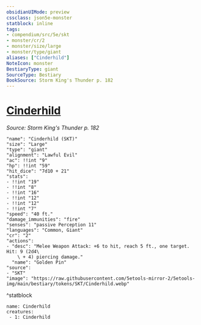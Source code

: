 ```yaml
---
obsidianUIMode: preview
cssclass: json5e-monster
statblock: inline
tags:
- compendium/src/5e/skt
- monster/cr/2
- monster/size/large
- monster/type/giant
aliases: ["Cinderhild"]
NoteIcon: monster
BestiaryType: giant
SourceType: Bestiary
BookSource: Storm King's Thunder p. 182
---
```

# [Cinderhild](2-Mechanics\CLI\bestiary\npc/cinderhild-skt.md)
*Source: Storm King's Thunder p. 182*  

```statblock
"name": "Cinderhild (SKT)"
"size": "Large"
"type": "giant"
"alignment": "Lawful Evil"
"ac": !!int "9"
"hp": !!int "59"
"hit_dice": "7d10 + 21"
"stats":
- !!int "19"
- !!int "8"
- !!int "16"
- !!int "12"
- !!int "12"
- !!int "7"
"speed": "40 ft."
"damage_immunities": "fire"
"senses": "passive Perception 11"
"languages": "Common, Giant"
"cr": "2"
"actions":
- "desc": "Melee Weapon Attack: +6 to hit, reach 5 ft., one target. Hit: 9 (2d4\
    \ + 4) piercing damage."
  "name": "Golden Pin"
"source":
- "SKT"
"image": "https://raw.githubusercontent.com/5etools-mirror-2/5etools-img/main/bestiary/tokens/SKT/Cinderhild.webp"
```
^statblock

```encounter-table
name: Cinderhild
creatures:
 - 1: Cinderhild
```